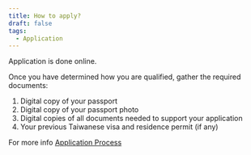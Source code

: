 ```yaml
---
title: How to apply?
draft: false
tags:
  - Application
---
```

Application is done online. 

Once you have determined how you are qualified, gather the required documents: 

1. Digital copy of your passport
2. Digital copy of your passport photo
3. Digital copies of all documents needed to support your application
4. Your previous Taiwanese visa and residence permit (if any)

For more info [Application Process](/en/application/)